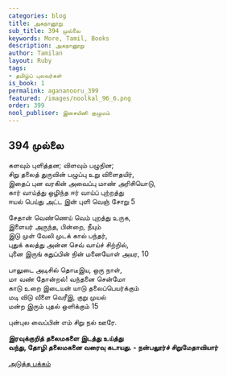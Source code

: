 ```yaml
---
categories: blog
title: அகநானூறு
sub_title: 394 முல்லை
keywords: More, Tamil, Books
description: அகநானூறு
author: Tamilan
layout: Ruby
tags:
- தமிழ்ப் புலவர்கள்
is_book: 1
permalink: agananooru_399
featured: /images/noolkal_96_6.png
order: 399
nool_publiser: இசையினி குழுமம்
---
```



## 394 முல்லை

களவும் புளித்தன; விளவும் பழுநின;  
சிறு தலைத் துருவின் பழுப்பு உறு விளைதயிர்,  
இதைப் புன வரகின் அவைப்பு மாண் அரிசியொடு,  
கார் வாய்த்து ஒழிந்த ஈர் வாய்ப் புற்றத்து  
ஈயல் பெய்து அட்ட இன் புளி வெஞ் சோறு 5

சேதான் வெண்ணெய் வெம் புறத்து உருக,  
இளையர் அருந்த, பின்றை, நீயும்  
இடு முள் வேலி முடக் கால் பந்தர்,  
புதுக் கலத்து அன்ன செவ் வாய்ச் சிற்றில்,  
புனை இருங் கதுப்பின் நின் மனையோள் அயர, 10

பாலுடை அடிசில் தொடீஇய, ஒரு நாள்,  
மா வண் தோன்றல்! வந்தனை சென்மோ  
காடு உறை இடையன் யாடு தலைப்பெயர்க்கும்  
மடி விடு வீளை வெரீஇ, குறு முயல்  
மன்ற இரும் புதல் ஒளிக்கும் 15

புன்புல வைப்பின் எம் சிறு நல் ஊரே.

**இரவுக்குறித் தலைமகளை இடத்து உய்த்து  
வந்து, தோழி தலைமகனை வரைவு கடாயது. - நன்பலூர்ச் சிறுமேதாவியார்**

[அடுத்த பக்கம்](agananooru_400)